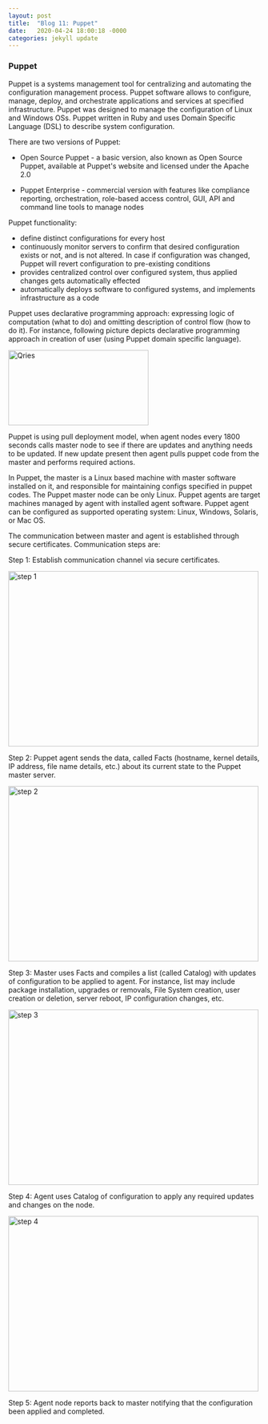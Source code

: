 ```yaml
---
layout: post
title:  "Blog 11: Puppet"
date:   2020-04-24 18:00:18 -0000
categories: jekyll update
---
```


<h3>Puppet</h3>

Puppet is a systems management tool for centralizing and automating the configuration management process. Puppet software allows to configure, manage, deploy, and orchestrate applications and services at specified infrastructure. Puppet was designed to manage the configuration of Linux and Windows OSs. Puppet written in Ruby and uses Domain Specific Language (DSL) to describe system configuration.

There are two versions of Puppet:

  - Open Source Puppet - a basic version, also known as Open Source Puppet, available at Puppet's website and licensed under the Apache 2.0

  - Puppet Enterprise - commercial version with features like compliance reporting, orchestration, role-based access control, GUI, API and command line tools to manage nodes

Puppet functionality:

  - define distinct configurations for every host
  - continuously monitor servers to confirm that desired configuration exists or not, and is not altered. In case if configuration was changed, Puppet will revert configuration to pre-existing conditions
  - provides centralized control over configured system, thus applied changes gets automatically effected
  - automatically deploys software to configured systems, and implements infrastructure as a code

Puppet uses declarative programming approach: expressing logic of computation (what to do) and  omitting description of control flow (how to do it). For instance, following picture depicts declarative programming approach in creation of user (using Puppet domain specific language).

  <html>
     <body>
        <a href="https://www.qries.com/">
           <img alt="Qries" src="https://www.guru99.com/images/1/040419_0544_PuppetTutor4.jpg"
           width="280" height="150">
        </a>
     </body>
  </html>

Puppet is using pull deployment model, when agent nodes every 1800 seconds calls master node to see if there are updates and anything needs to be updated. If new update present then agent pulls puppet code from the master and performs required actions.

In Puppet, the master is a Linux based machine with master software installed on it, and responsible for maintaining configs specified in puppet codes. The Puppet master node can be only Linux. Puppet agents are target machines managed by agent with installed agent software. Puppet agent can be configured as supported operating system: Linux, Windows, Solaris, or Mac OS.

The communication between master and agent is established through secure certificates. Communication steps are:

Step 1: Establish communication channel via secure certificates.

<html>
   <body>
      <a>
         <img alt="step 1" src="https://www.guru99.com/images/1/040419_0544_PuppetTutor5.jpg"
         width="500" height="350">
      </a>
   </body>
</html>

Step 2: Puppet agent sends the data, called Facts (hostname, kernel details, IP address, file name details, etc.) about its current state to the Puppet master server.
<html>
   <body>
      <a>
         <img alt="step 2" src="https://www.guru99.com/images/1/040419_0544_PuppetTutor6.jpg"
         width="500" height="350">
      </a>
   </body>
</html>

Step 3: Master uses Facts and compiles a list (called Catalog) with updates of configuration to be applied to agent. For instance, list may include package installation, upgrades or removals, File System creation, user creation or deletion, server reboot, IP configuration changes, etc.
<html>
   <body>
      <a>
         <img alt="step 3" src="https://www.guru99.com/images/1/040419_0544_PuppetTutor7.jpg"
         width="500" height="350">
      </a>
   </body>
</html>

Step 4: Agent uses Catalog of configuration to apply any required updates and changes on the node.
<html>
   <body>
      <a>
         <img alt="step 4" src="https://www.guru99.com/images/1/040419_0544_PuppetTutor8.jpg"
         width="500" height="350">
      </a>
   </body>
</html>

Step 5: Agent node reports back to master notifying that the configuration been applied and completed.


[jekyll-docs]: https://jekyllrb.com/docs/home
[jekyll-gh]:   https://github.com/jekyll/jekyll
[jekyll-talk]: https://talk.jekyllrb.com/
